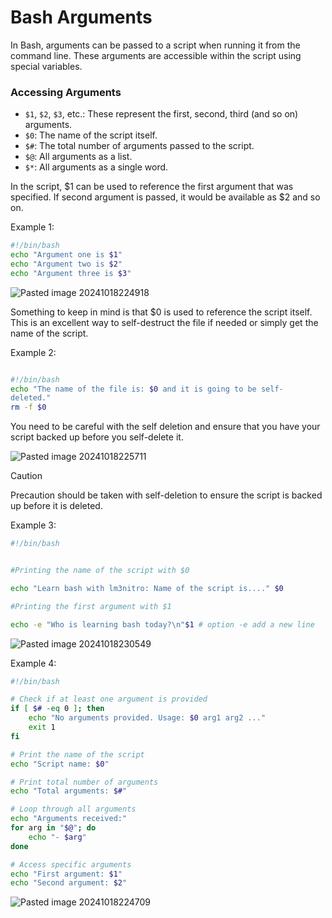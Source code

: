 # Bash Arguments

In Bash, arguments can be passed to a script when running it from the command line. These arguments are accessible within the script using special variables.

### Accessing Arguments

- `$1`, `$2`, `$3`, etc.: These represent the first, second, third (and so on) arguments.
- `$0`: The name of the script itself.
- `$#`: The total number of arguments passed to the script.
- `$@`: All arguments as a list.
- `$*`: All arguments as a single word.

In the script, $1 can be used to reference the first argument that was specified. If second argument is passed, it would be available as $2 and so on.

Example 1:

```bash
#!/bin/bash
echo "Argument one is $1"
echo "Argument two is $2"
echo "Argument three is $3"
```

![Pasted image 20241018224918](https://github.com/user-attachments/assets/15bf61a3-5d48-49e0-9885-dd93d618b209)

Something to keep in mind is that $0 is used to reference the script itself. This is an excellent way to self-destruct the file if needed or simply get the name of the script.

Example 2:

```bash

#!/bin/bash
echo "The name of the file is: $0 and it is going to be self-
deleted."
rm -f $0
```

You need to be careful with the self deletion and ensure that you have your script backed up before you self-delete it.

![Pasted image 20241018225711](https://github.com/user-attachments/assets/767385ff-f644-4b75-a74a-efa0cf03974b)

> [!CAUTION]
> Precaution should be taken with self-deletion to ensure the script is backed up before it is deleted.

Example 3:

```bash
#!/bin/bash


#Printing the name of the script with $0

echo "Learn bash with lm3nitro: Name of the script is...." $0

#Printing the first argument with $1

echo -e "Who is learning bash today?\n"$1 # option -e add a new line
```

![Pasted image 20241018230549](https://github.com/user-attachments/assets/3c7eb05f-3282-4f78-83bb-f9f191bd7d56)

Example 4:

```bash
#!/bin/bash

# Check if at least one argument is provided
if [ $# -eq 0 ]; then
    echo "No arguments provided. Usage: $0 arg1 arg2 ..."
    exit 1
fi

# Print the name of the script
echo "Script name: $0"

# Print total number of arguments
echo "Total arguments: $#"

# Loop through all arguments
echo "Arguments received:"
for arg in "$@"; do
    echo "- $arg"
done

# Access specific arguments
echo "First argument: $1"
echo "Second argument: $2"

```

![Pasted image 20241018224709](https://github.com/user-attachments/assets/9278a515-7d5e-4e88-a085-b1af1f492c08)
